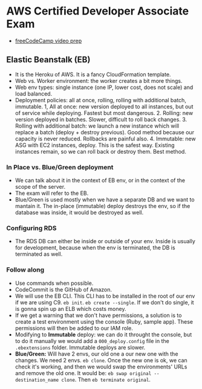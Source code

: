 # AWS Certified Developer Associate Exam

- [freeCodeCamp video prep]()

## Elastic Beanstalk (EB)

- It is the Heroku of AWS. It is a fancy CloudFormation template.
- Web vs. Worker environment: the worker creates a bit more things.
- Web env types: single instance (one IP, lower cost, does not scale) and load balanced.
- Deployment policies: all at once, rolling, rolling with additional batch, immutable.
  1, All at once: new version deployed to all instances, but out of service while deploying. Fastest but most dangerous.
  2. Rolling: new version deployed in batches. Slower, difficult to roll back changes.
  3. Rolling with additional batch: we launch a new instance which will replace a batch (deploy + destroy previous). Good method because our capacity is never reduced. Rollbacks are painful also.
  4. Immutable: new ASG with EC2 instances, deploy. This is the safest way. Existing instances remain, so we can roll back or destroy them. Best method.

### In Place vs. Blue/Green deployment

- We can talk about it in the context of EB env, or in the context of the scope of the server.
- The exam will refer to the EB.
- Blue/Green is used mostly when we have a separate DB and we want to mantain it. The in-place (immutable) deploy destroys the env, so if the database was inside, it would be destroyed as well.

### Configuring RDS

- The RDS DB can either be inside or outside of your env. Inside is usually for development, because when the env is terminated, the DB is terminated as well.

### Follow along

- Use commands when possible.
- CodeCommit is the GitHub of Amazon.
- We will use the EB CLI. This CLI has to be installed in the root of our env if we are using C9. `eb init`. `eb create --single`. If we don't do single, it is gonna spin up an ELB which costs money.
- If we get a warning that we don't have permissions, a solution is to create a test environment using the console (Ruby, sample app). These permissions will then be added to our IAM role.
- Modifying to **Immutable** deploy: we can do it throught the console, but to do it manually we would add a `000_deploy.config` file in the `.ebextensions` folder. Immutable deploys are slower.
- **Blue/Green:** Will have 2 envs, our old one a our new one with the changes. We need 2 envs. `eb clone`. Once the new one is ok, we can check it's working, and then we would swap the environments' URLs and remove the old one. It would be: `eb swap original --destination_name clone`. Then `eb terminate original`.
